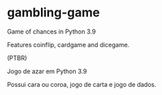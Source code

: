 # gambling-game
Game of chances in Python 3.9

Features coinflip, cardgame and dicegame.

(PTBR)

Jogo de azar em Python 3.9

Possui cara ou coroa, jogo de carta e jogo de dados.
